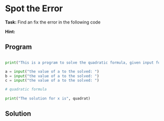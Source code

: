# Spot the Error

**Task:** Find an fix the error in the following code

**Hint:** 

## Program
```python

print("This is a program to solve the quadratic formula, given input for a, b and c")

a = input("the value of a to the solved: ")
b = input("the value of a to the solved: ")
c = input("the value of a to the solved: ")

# quadratic formula
    
print("The solution for x is", quadrat)
```

## Solution
```python

```
